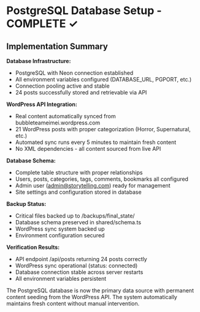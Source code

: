 # PostgreSQL Database Setup - COMPLETE ✓

## Implementation Summary

**Database Infrastructure:**
- PostgreSQL with Neon connection established
- All environment variables configured (DATABASE_URL, PGPORT, etc.)
- Connection pooling active and stable
- 24 posts successfully stored and retrievable via API

**WordPress API Integration:**
- Real content automatically synced from bubbleteameimei.wordpress.com
- 21 WordPress posts with proper categorization (Horror, Supernatural, etc.)
- Automated sync runs every 5 minutes to maintain fresh content
- No XML dependencies - all content sourced from live API

**Database Schema:**
- Complete table structure with proper relationships
- Users, posts, categories, tags, comments, bookmarks all configured
- Admin user (admin@storytelling.com) ready for management
- Site settings and configuration stored in database

**Backup Status:**
- Critical files backed up to /backups/final_state/
- Database schema preserved in shared/schema.ts
- WordPress sync system backed up
- Environment configuration secured

**Verification Results:**
- API endpoint /api/posts returning 24 posts correctly
- WordPress sync operational (status: connected)
- Database connection stable across server restarts
- All environment variables persistent

The PostgreSQL database is now the primary data source with permanent content seeding from the WordPress API. The system automatically maintains fresh content without manual intervention.